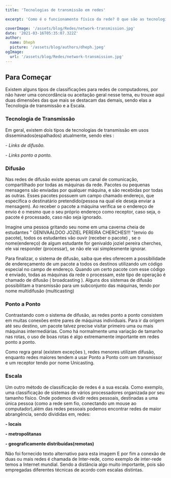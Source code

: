 ```yaml
---
title: 'Tecnologias de transmissão em redes'

excerpt: 'Como é o funcionamento físico da rede? O que são as tecnologias de transmissão?Escala, broadcasting, multicasting e unicasting.'

coverImage: '/assets/blog/Redes/network-transmission.jpg'
date: '2021-03-16T05:35:07.322Z'
author:
  name: Dheph
  picture: '/assets/blog/authors/dheph.jpeg'
ogImage:
  url: '/assets/blog/Redes/network-transmission.jpg'
---
```


## **Para Começar**

Existem alguns tipos de classificações para redes de computadores, por não haver uma concordância ou aceitação geral nesse tema, eu trouxe aqui duas dimensões das que mais se destacam das demais, sendo elas a Tecnologia de transmissão e a Escala.

### **Tecnologia de Transmissão**

Em geral, existem dois tipos de tecnologias de transmissão em usos disseminados(espalhados) atualmente, sendo eles :

   *- Links de difusão.*

   *- Links ponto a ponto.*



### **Difusão**

Nas redes de difusão existe apenas um canal de comunicação, compartilhado por todas as máquinas da rede. Pacotes ou pequenas mensagens são enviadas por qualquer máquina, e são recebidas por todas as outras. Esses pacotes possuem um campo chamado endereço, que especifica o destinatário pretendido(pessoa na qual ele deseja enviar a mensagem). Ao receber o pacote a máquina verifica se o endereço de envio é o mesmo que o seu próprio endereço como receptor, caso seja, o pacote é processado, caso não seja ignorado.

Imagine uma pessoa gritando seu nome em uma caverna cheia de estudantes " GENIVAALDOO JOZIEL PEREIRA CHERCHES!!! "(envio do pacote), todos os estudantes vão ouvir (receber o pacote) , se o nome(endereço) de algum estudante for genivaldo joziel pereira cherches, ele vai responder (processar), se não ele vai simplesmente ignorar.

Para finalizar, o sistema de difusão, saiba que eles oferecem a possibilidade de endereçamento de um pacote a todos os destinos utilizando um código especial no campo de endereço. Quando um certo pacote com esse código é enviado, todas as máquinas da rede o processam, este tipo de operação é chamado de difusão ( broadcasting ).  Alguns dos sistemas de difusão possibilitam a transmissão para um subconjunto das máquinas, tendo por nome multidifusão (multicasting)  


### **Ponto a Ponto**

 Contrastando com o sistema de difusão, as redes ponto a ponto consistem em muitas conexões entre pares de máquinas individuais. Para ir da origem até seu destino, um pacote talvez precise visitar primeiro uma ou mais máquinas intermediárias. Como há normalmente uma variação de tamanho nas rotas, o uso de boas rotas é algo extremamente importante em redes ponto a ponto.

Como regra geral (existem exceções ), redes menores utilizam difusão, enquanto redes maiores tendem a usar Ponto a Ponto com um transmissor e um receptor tendo por nome Unicasting. 

### **Escala**

Um outro método de classificação de redes é a sua escala. Como exemplo, uma classificação de sistemas de vários processadores organizada por seu tamanho físico. Onde podemos dividir redes pessoais, destinadas a uma única pessoa (como a rede sem fio, conectando um mouse ao computador),além das redes pessoais podemos encontrar redes de maior abrangência, sendo divididas em, redes: 

  **- locais**

   **- metropolitanas** 

   **- geograficamente distribuídas(remotas)**

Não foi fornecido texto alternativo para esta imagem
 E por fim a conexão de duas ou mais redes é chamada de Inter-rede, como exemplo de inter-rede temos a Internet mundial. Sendo a distância algo muito importante, pois são empregadas diferentes técnicas de acordo com escalas distintas.

